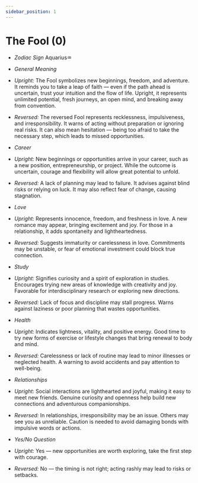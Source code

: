 ```yaml
---
sidebar_position: 1
---
```


# The Fool (0)

- *Zodiac Sign* Aquarius♒️
- *General Meaning*
- *Upright:* The Fool symbolizes new beginnings, freedom, and adventure. It reminds you to take a leap of faith — even if the path ahead is uncertain, trust your intuition and the flow of life. Upright, it represents unlimited potential, fresh journeys, an open mind, and breaking away from convention.
- *Reversed:* The reversed Fool represents recklessness, impulsiveness, and irresponsibility. It warns of acting without preparation or ignoring real risks. It can also mean hesitation — being too afraid to take the necessary step, which leads to missed opportunities.
- *Career*
- *Upright:* New beginnings or opportunities arrive in your career, such as a new position, entrepreneurship, or project. While the outcome is uncertain, courage and flexibility will allow great potential to unfold.
- *Reversed:* A lack of planning may lead to failure. It advises against blind risks or relying on luck. It may also reflect fear of change, causing stagnation.
- *Love*
- *Upright:* Represents innocence, freedom, and freshness in love. A new romance may appear, bringing excitement and joy. For those in a relationship, it adds spontaneity and lightheartedness.
- *Reversed:* Suggests immaturity or carelessness in love. Commitments may be unstable, or fear of emotional investment could block true connection.
- *Study*
- *Upright:* Signifies curiosity and a spirit of exploration in studies. Encourages trying new areas of knowledge with creativity and joy. Favorable for interdisciplinary research or exploring new directions.
- *Reversed:* Lack of focus and discipline may stall progress. Warns against laziness or poor planning that wastes opportunities.
- *Health*
- *Upright:* Indicates lightness, vitality, and positive energy. Good time to try new forms of exercise or lifestyle changes that bring renewal to body and mind.
- *Reversed:* Carelessness or lack of routine may lead to minor illnesses or neglected health. A warning to avoid accidents and pay attention to well-being.
- *Relationships*
- *Upright:* Social interactions are lighthearted and joyful, making it easy to meet new friends. Genuine curiosity and openness help build new connections and adventurous companionships.
- *Reversed:* In relationships, irresponsibility may be an issue. Others may see you as unreliable. Caution is needed to avoid damaging bonds with impulsive words or actions.

- *Yes/No Question*
- *Upright:* Yes — new opportunities are worth exploring, take the first step with courage.
- *Reversed:* No — the timing is not right; acting rashly may lead to risks or setbacks.
